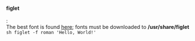 #### figlet
:   
    The best font is found [here](http://www.figlet.org/fontdb_example.cgi?font=roman.flf); fonts must be downloaded to **/usr/share/figlet**
    ```sh
    figlet -f roman 'Hello, World!'
    ```
